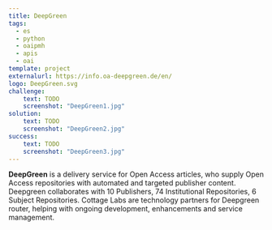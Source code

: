 ```yaml
---
title: DeepGreen
tags:
  - es
  - python
  - oaipmh
  - apis
  - oai
template: project
externalurl: https://info.oa-deepgreen.de/en/
logo: DeepGreen.svg
challenge:
    text: TODO
    screenshot: "DeepGreen1.jpg"
solution:
    text: TODO
    screenshot: "DeepGreen2.jpg"
success:
    text: TODO
    screenshot: "DeepGreen3.jpg"
---
```


**DeepGreen** is a delivery service for Open Access articles, who supply Open Access repositories with automated and targeted publisher content. 
Deepgreen collaborates with 10 Publishers, 74 Institutional Repositories, 6 Subject Repositories.
Cottage Labs are technology partners for Deepgreen router, helping with ongoing development, enhancements and service management.